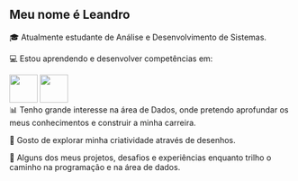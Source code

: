 ## Meu nome é Leandro

🎓 Atualmente estudante de Análise e Desenvolvimento de Sistemas.

💻 Estou aprendendo e desenvolver competências em:
<div display =" "inline">
<img width = "50" height = "50" src="https://cdn.jsdelivr.net/gh/devicons/devicon@latest/icons/java/java-original-wordmark.svg" /> 
<img width = "50" height = "50" src="https://cdn.jsdelivr.net/gh/devicons/devicon@latest/icons/mysql/mysql-original-wordmark.svg" />
</div>
📊 Tenho grande interesse na área de Dados, onde pretendo aprofundar os meus conhecimentos e construir a minha carreira.

🎨 Gosto de explorar minha criatividade através de desenhos.

🚀 Alguns dos meus projetos, desafios e experiências enquanto trilho o caminho na programação e na área de dados.
